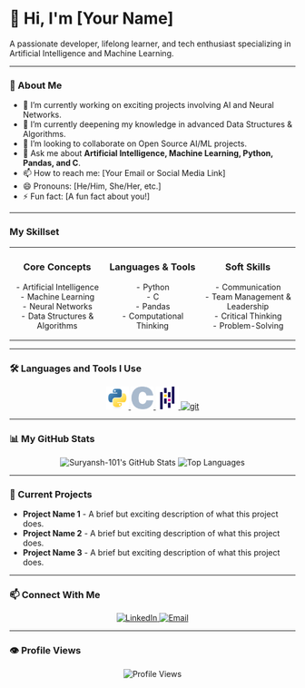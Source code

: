 # 👋 Hi, I'm [Your Name]
A passionate developer, lifelong learner, and tech enthusiast specializing in Artificial Intelligence and Machine Learning.

---

### 🚀 About Me
-   🔭 I’m currently working on exciting projects involving AI and Neural Networks.
-   🌱 I’m currently deepening my knowledge in advanced Data Structures & Algorithms.
-   👯 I’m looking to collaborate on Open Source AI/ML projects.
-   💬 Ask me about **Artificial Intelligence, Machine Learning, Python, Pandas, and C**.
-   📫 How to reach me: [Your Email or Social Media Link]
-   😄 Pronouns: [He/Him, She/Her, etc.]
-   ⚡ Fun fact: [A fun fact about you!]

---

### My Skillset

<table>
  <tr>
    <td valign="top" width="33%">
      <div align="center">
        <h3>Core Concepts</h3>
        <p>
          - Artificial Intelligence<br>
          - Machine Learning<br>
          - Neural Networks<br>
          - Data Structures & Algorithms
        </p>
      </div>
    </td>
    <td valign="top" width="33%">
      <div align="center">
        <h3>Languages & Tools</h3>
        <p>
          - Python<br>
          - C<br>
          - Pandas<br>
          - Computational Thinking
        </p>
      </div>
    </td>
    <td valign="top" width="33%">
      <div align="center">
        <h3>Soft Skills</h3>
        <p>
          - Communication<br>
          - Team Management & Leadership<br>
          - Critical Thinking<br>
          - Problem-Solving
        </p>
      </div>
    </td>
  </tr>
</table>

---

### 🛠️ Languages and Tools I Use
<p align="center">
  <a href="https://www.python.org" target="_blank" rel="noreferrer">
    <img src="https://raw.githubusercontent.com/devicons/devicon/master/icons/python/python-original.svg" alt="python" width="40" height="40"/>
  </a>
  <a href="https://www.cprogramming.com/" target="_blank" rel="noreferrer">
    <img src="https://raw.githubusercontent.com/devicons/devicon/master/icons/c/c-original.svg" alt="c" width="40" height="40"/>
  </a>
  <a href="https://pandas.pydata.org/" target="_blank" rel="noreferrer">
    <img src="https://raw.githubusercontent.com/devicons/devicon/master/icons/pandas/pandas-original.svg" alt="pandas" width="40" height="40"/>
  </a>
  <a href="https://git-scm.com/" target="_blank" rel="noreferrer">
    <img src="https://www.vectorlogo.zone/logos/git-scm/git-scm-icon.svg" alt="git" width="40" height="40"/>
  </a>
</p>

---

### 📊 My GitHub Stats
<p align="center">
  <img src="https://github-readme-stats.vercel.app/api?username=Suryansh-101&show_icons=true&theme=tokyonight&hide_border=true&count_private=true" alt="Suryansh-101's GitHub Stats" />
  <img src="https://github-readme-stats.vercel.app/api/top-langs/?username=Suryansh-101&layout=compact&theme=tokyonight&hide_border=true" alt="Top Languages" />
</p>

---

### 🎯 Current Projects

* **Project Name 1** - A brief but exciting description of what this project does.
* **Project Name 2** - A brief but exciting description of what this project does.
* **Project Name 3** - A brief but exciting description of what this project does.

---

### 📫 Connect With Me
<p align="center">
  <a href="https://www.linkedin.com/in/YOUR-LINKEDIN-USERNAME/" target="_blank">
    <img src="https://img.shields.io/badge/LinkedIn-0077B5?style=for-the-badge&logo=linkedin&logoColor=white" alt="LinkedIn">
  </a>
  <a href="mailto:YOUR-EMAIL@example.com" target="_blank">
    <img src="https://img.shields.io/badge/Email-D14836?style=for-the-badge&logo=gmail&logoColor=white" alt="Email">
  </a>
</p>

---

### 👁️ Profile Views
<p align="center">
  <img src="https://komarev.com/ghpvc/?username=Suryansh-101&label=Profile%20Views&color=blueviolet&style=flat-square" alt="Profile Views">
</p>
